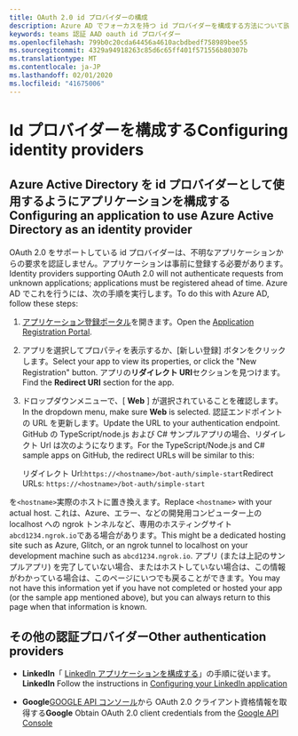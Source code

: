 ```yaml
---
title: OAuth 2.0 id プロバイダーの構成
description: Azure AD でフォーカスを持つ id プロバイダーを構成する方法について説明します。
keywords: teams 認証 AAD oauth id プロバイダー
ms.openlocfilehash: 799b0c20cda64456a4610acbdbedf758989bee55
ms.sourcegitcommit: 4329a94918263c85d6c65ff401f571556b80307b
ms.translationtype: MT
ms.contentlocale: ja-JP
ms.lasthandoff: 02/01/2020
ms.locfileid: "41675006"
---
```

# <a name="configuring-identity-providers"></a><span data-ttu-id="11297-104">Id プロバイダーを構成する</span><span class="sxs-lookup"><span data-stu-id="11297-104">Configuring identity providers</span></span>

## <a name="configuring-an-application-to-use-azure-active-directory-as-an-identity-provider"></a><span data-ttu-id="11297-105">Azure Active Directory を id プロバイダーとして使用するようにアプリケーションを構成する</span><span class="sxs-lookup"><span data-stu-id="11297-105">Configuring an application to use Azure Active Directory as an identity provider</span></span>

<span data-ttu-id="11297-106">OAuth 2.0 をサポートしている id プロバイダーは、不明なアプリケーションからの要求を認証しません。アプリケーションは事前に登録する必要があります。</span><span class="sxs-lookup"><span data-stu-id="11297-106">Identity providers supporting OAuth 2.0 will not authenticate requests from unknown applications; applications must be registered ahead of time.</span></span> <span data-ttu-id="11297-107">Azure AD でこれを行うには、次の手順を実行します。</span><span class="sxs-lookup"><span data-stu-id="11297-107">To do this with Azure AD, follow these steps:</span></span>

1. <span data-ttu-id="11297-108">[アプリケーション登録ポータル](https://ms.portal.azure.com/#blade/Microsoft_AAD_RegisteredApps/ApplicationsListBlade)を開きます。</span><span class="sxs-lookup"><span data-stu-id="11297-108">Open the [Application Registration Portal](https://ms.portal.azure.com/#blade/Microsoft_AAD_RegisteredApps/ApplicationsListBlade).</span></span>

2. <span data-ttu-id="11297-109">アプリを選択してプロパティを表示するか、[新しい登録] ボタンをクリックします。</span><span class="sxs-lookup"><span data-stu-id="11297-109">Select your app to view its properties, or click the "New Registration" button.</span></span> <span data-ttu-id="11297-110">アプリの**リダイレクト URI**セクションを見つけます。</span><span class="sxs-lookup"><span data-stu-id="11297-110">Find the **Redirect URI** section for the app.</span></span>

3. <span data-ttu-id="11297-111">ドロップダウンメニューで、[ **Web** ] が選択されていることを確認します。</span><span class="sxs-lookup"><span data-stu-id="11297-111">In the dropdown menu, make sure **Web** is selected.</span></span> <span data-ttu-id="11297-112">認証エンドポイントの URL を更新します。</span><span class="sxs-lookup"><span data-stu-id="11297-112">Update the URL to your authentication endpoint.</span></span> <span data-ttu-id="11297-113">GitHub の TypeScript/node.js および C# サンプルアプリの場合、リダイレクト Url は次のようになります。</span><span class="sxs-lookup"><span data-stu-id="11297-113">For the TypeScript/Node.js and C# sample apps on GitHub, the redirect URLs will be similar to this:</span></span>

    <span data-ttu-id="11297-114">リダイレクト Url:`https://<hostname>/bot-auth/simple-start`</span><span class="sxs-lookup"><span data-stu-id="11297-114">Redirect URLs: `https://<hostname>/bot-auth/simple-start`</span></span>

<span data-ttu-id="11297-115">を`<hostname>`実際のホストに置き換えます。</span><span class="sxs-lookup"><span data-stu-id="11297-115">Replace `<hostname>` with your actual host.</span></span> <span data-ttu-id="11297-116">これは、Azure、エラー、などの開発用コンピューター上の localhost への ngrok トンネルなど、専用のホスティングサイト`abcd1234.ngrok.io`である場合があります。</span><span class="sxs-lookup"><span data-stu-id="11297-116">This might be a dedicated hosting site such as Azure, Glitch, or an ngrok tunnel to localhost on your development machine such as `abcd1234.ngrok.io`.</span></span> <span data-ttu-id="11297-117">アプリ (または上記のサンプルアプリ) を完了していない場合、またはホストしていない場合は、この情報がわかっている場合は、このページにいつでも戻ることができます。</span><span class="sxs-lookup"><span data-stu-id="11297-117">You may not have this information yet if you have not completed or hosted your app (or the sample app mentioned above), but you can always return to this page when that information is known.</span></span>

## <a name="other-authentication-providers"></a><span data-ttu-id="11297-118">その他の認証プロバイダー</span><span class="sxs-lookup"><span data-stu-id="11297-118">Other authentication providers</span></span>

* <span data-ttu-id="11297-119">**LinkedIn**「 [LinkedIn アプリケーションを構成する](https://developer.linkedin.com/docs/oauth2)」の手順に従います。</span><span class="sxs-lookup"><span data-stu-id="11297-119">**LinkedIn** Follow the instructions in [Configuring your LinkedIn application](https://developer.linkedin.com/docs/oauth2)</span></span>

* <span data-ttu-id="11297-120">**Google**[GOOGLE API コンソール](https://console.developers.google.com/)から OAuth 2.0 クライアント資格情報を取得する</span><span class="sxs-lookup"><span data-stu-id="11297-120">**Google** Obtain OAuth 2.0 client credentials from the [Google API Console](https://console.developers.google.com/)</span></span>
